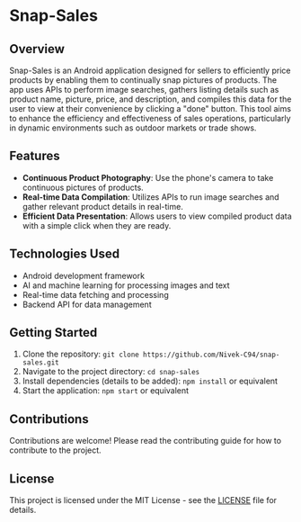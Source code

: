 # Snap-Sales

## Overview
Snap-Sales is an Android application designed for sellers to efficiently price products by enabling them to continually snap pictures of products. The app uses APIs to perform image searches, gathers listing details such as product name, picture, price, and description, and compiles this data for the user to view at their convenience by clicking a "done" button. This tool aims to enhance the efficiency and effectiveness of sales operations, particularly in dynamic environments such as outdoor markets or trade shows.

## Features
- **Continuous Product Photography**: Use the phone's camera to take continuous pictures of products.
- **Real-time Data Compilation**: Utilizes APIs to run image searches and gather relevant product details in real-time.
- **Efficient Data Presentation**: Allows users to view compiled product data with a simple click when they are ready.

## Technologies Used
- Android development framework
- AI and machine learning for processing images and text
- Real-time data fetching and processing
- Backend API for data management

## Getting Started
1. Clone the repository:
   `git clone https://github.com/Nivek-C94/snap-sales.git`
2. Navigate to the project directory:
   `cd snap-sales`
3. Install dependencies (details to be added):
   `npm install` or equivalent
4. Start the application:
   `npm start` or equivalent

## Contributions
Contributions are welcome! Please read the contributing guide for how to contribute to the project.

## License
This project is licensed under the MIT License - see the [LICENSE](LICENSE) file for details.